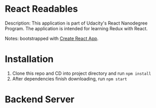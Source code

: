 # React Readables

Description: This application is part of Udacity's React Nanodegree Program. The application is intended for learning Redux with React.

Notes: bootstrapped with [Create React App](https://github.com/facebookincubator/create-react-app).

# Installation
1. Clone this repo and CD into project directory and run `npm install`
2. After dependencies finish downloading, run `npm start`

# Backend Server


